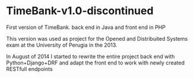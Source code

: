 TimeBank-v1.0-discontinued
==========================

First version of TimeBank. back end in Java and front end in PHP

This version was used as project for the Opened and Distribuited Systems exam at the University of Perugia in the 2013.

In August of 2014 I started to rewrite the entire project back end with Python+Django+DRF and adapt the front end to work with newly created RESTfull endpoints  
